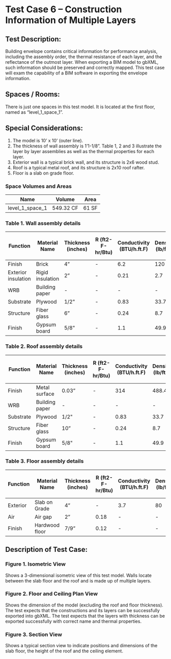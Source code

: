 # Test Case 6 – Construction Information of Multiple Layers
## Test Description:
Building envelope contains critical information for performance analysis, including the assembly order, the thermal resistance of each layer, and the reflectance of the outmost layer. When exporting a BIM model to gbXML, such information should be preserved and correctly mapped. This test case will exam the capability of a BIM software in exporting the envelope information.
## Spaces / Rooms:
There is just one spaces in this test model. It is located at the first floor, named as “level_1_space_1”.
## Special Considerations:
1.	The model is 10’ x 10’ (outer line).
2.	The thickness of wall assembly is 1’1-1/8”. Table 1, 2 and 3 illustrate the layer by layer assemblies as well as the thermal properties for each layer.
3.	Exterior wall is a typical brick wall, and its structure is 2x6 wood stud.
4.	Roof is a typical metal roof, and its structure is 2x10 roof rafter.
5.	Floor is a slab on grade floor.

### Space Volumes and Areas
| Name            | Volume    | Area  |
|-----------------|-----------|-------|
| level_1_space_1 | 549.32 CF | 61 SF |

### Table 1. Wall assembly details
|     Function                 |     Material   Name       |     Thickness   (inches)    |     R   (ft2-F-hr/Btu)    |     Conductivity     (BTU/h.ft.F)    |     Density   (lb/ft3)    |     Specific   Heat (Btu/lb-F)    |
|------------------------------|---------------------------|-----------------------------|---------------------------|--------------------------------------|---------------------------|-----------------------------------|
|     Finish                   |     Brick                 |     4”                      |     -                     |     6.2                              |     120                   |     0.23                          |
|     Exterior   insulation    |     Rigid   insulation    |     2”                      |     -                     |     0.21                             |     2.7                   |     0.29                          |
|     WRB                      |     Building   paper      |     -                       |     -                     |     -                                |     -                     |     -                             |
|     Substrate                |     Plywood               |     1/2"                    |     -                     |     0.83                             |     33.7                  |     0.29                          |
|     Structure                |     Fiber   glass         |     6”                      |     -                     |     0.24                             |     8.7                   |     0.23                          |
|     Finish                   |     Gypsum   board        |     5/8"                    |     -                     |     1.1                              |     49.9                  |     0.26                          |
### Table 2. Roof assembly details
|     Function     |     Material   Name     |     Thickness   (inches)    |     R   (ft2-F-hr/Btu)    |     Conductivity     (BTU/h.ft.F)    |     Density   (lb/ft3)    |     Specific   Heat (Btu/lb-F)    |
|------------------|-------------------------|-----------------------------|---------------------------|--------------------------------------|---------------------------|-----------------------------------|
|     Finish       |     Metal   surface     |     0.03”                   |     -                     |     314                              |     488.4                 |     0.12                          |
|     WRB          |     Building   paper    |     -                       |     -                     |     -                                |     -                     |     -                             |
|     Substrate    |     Plywood             |     1/2"                    |     -                     |     0.83                             |     33.7                  |     0.29                          |
|     Structure    |     Fiber   glass       |     10”                     |     -                     |     0.24                             |     8.7                   |     0.23                          |
|     Finish       |     Gypsum   board      |     5/8"                    |     -                     |     1.1                              |     49.9                  |     0.26                          |
### Table 3. Floor assembly details
|     Function    |     Material   Name     |     Thickness   (inches)    |     R   (ft2-F-hr/Btu)    |     Conductivity     (BTU/h.ft.F)    |     Density   (lb/ft3)    |     Specific   Heat (Btu/lb-F)    |
|-----------------|-------------------------|-----------------------------|---------------------------|--------------------------------------|---------------------------|-----------------------------------|
|     Exterior    |     Slab   on Grade     |     4”                      |     -                     |     3.7                              |     80                    |     0.2                           |
|     Air         |     Air   gap           |     2”                      |     0.18                  |     -                                |     -                     |     -                             |
|     Finish      |     Hardwood   floor    |     7/9”                    |     0.12                  |     -                                |     -                     |     -                             |


## Description of Test Case:
### Figure 1. Isometric View
Shows a 3-dimensional isometric view of this test model. Walls locate between the slab floor and the roof and is made up of multiple layers.
### Figure 2. Floor and Ceiling Plan View
Shows the dimension of the model (excluding the roof and floor thickness).
The test expects that the constructions and its layers can be successfully exported into gbXML.
The test expects that the layers with thickness can be exported successfully with correct name and thermal properties.

### Figure 3. Section View
Shows a typical section view to indicate positions and dimensions of the slab floor, the height of the roof and the ceiling element.

